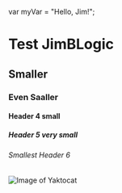 var myVar = "Hello, Jim!";

# Test JimBLogic
## Smaller
### Even Saaller
#### Header 4 small
##### Header 5 very small
###### Smallest Header 6

![Image of Yaktocat](https://octodex.github.com/images/yaktocat.png)



